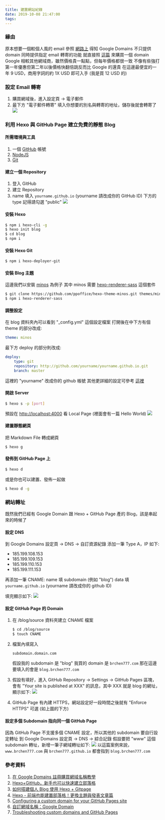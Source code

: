 ```yaml
---
title: 建置網站紀錄
date: 2019-10-08 21:47:00
tags:
---
```


### 緣由

原本想要一個較個人風的 email
參照 [網路上](https://free.com.tw/improvmx/) 得知 Google Domains 不只提供 domain 同時提供指定 email 轉寄的功能
就直接照 [這篇](https://free.com.tw/google-domains/) 來購買一個 domain
Google 相較其他網域商，雖然價格貴一點點，但每年價格都很一致
不像有些強打第一年優惠但第二年以後價格快翻倍跳反而比 Google 的還貴
在這邊最便宜的一年 9 USD，商用字詞的約 1X USD 即可入手 (我是買 12 USD 的)

### 設定 Email 轉寄

1. 購買網域後，進入設定頁 -> 電子郵件
2. 最下方 "電子郵件轉寄" 填入你想要的別名與轉寄的地址，儲存後就會轉寄了
   ![](./2019-10-建置網站紀錄/email_forwarding.png)

### 利用 Hexo 與 GitHub Page 建立免費的靜態 Blog

#### 所需環境與工具

1. 一個 [GitHub](https://github.com/) 帳號
2. [NodeJS](https://nodejs.org/en/download/)
3. [Git](https://git-scm.com/downloads)

#### 建立一個 Repository

1. 登入 GitHub
2. 建立 Repository
3. name 填入 `yourname.github.io` (yourname 請改成你的 GitHub ID)
   下方的 type 記得請勾選 "public"
   ![](./2019-10-建置網站紀錄/create_repository.png)

#### 安裝 Hexo

```bash
$ npm i hexo-cli -g
$ hexo init blog
$ cd blog
$ npm i
```

#### 安裝 Hexo Git

```bash
$ npm i hexo-deployer-git
```

#### 安裝 Blog 主題

這邊我們以安裝 [minos](https://github.com/ppoffice/hexo-theme-minos) 為例子
其中 minos 需要 [hexo-renderer-sass](https://www.npmjs.com/package/hexo-renderer-sass) 這個套件

```bash
$ git clone https://github.com/ppoffice/hexo-theme-minos.git themes/minos
$ npm i hexo-renderer-sass
```

#### 調整設定

在 blog 資料夾內可以看到 "\_config.yml" 這個設定檔案
打開後在中下方有個 theme 的部分改成:

```yml
theme: minos
```

最下方 deploy 的部分則改成:

```yml
deploy:
    type: git
    repository: http://github.com/yourname/yourname.github.io.git
    branch: master
```

這裡的 "yourname" 改成你的 github 帳號
其他更詳細的設定可參考 [這裡](https://hexo.io/docs/configuration)

#### 開啟 Server

```bash
$ hexo s -p [port]
```

預設在 [http://localhost:4000](http://localhost:4000) 看 Local Page (裡面會有一篇 Hello World)
![](./2019-10-建置網站紀錄/blog_home.png)

#### 建置靜態網頁

把 Markdown File 轉成網頁

```bash
$ hexo g
```

#### 發佈到 GitHub Page 上

```bash
$ hexo d
```

或是你也可以建置、發佈一起做

```bash
$ hexo d -g
```

### 網站轉址

既然我們已經有 Google Domain 跟 Hexo + GitHub Page 產的 Blog，該是串起來的時候了

#### 設定 DNS

到 Google Domains 設定頁 -> DNS -> 自訂資源紀錄
添加一筆 Type A，IP 如下:

-   185.199.108.153
-   185.199.109.153
-   185.199.110.153
-   185.199.111.153

再添加一筆 CNAME:
name 填 subdomain (例如 "blog")
data 填 `yourname.github.io` (yourname 請改成你的 github ID)

填完顯示如下:
![](./2019-10-建置網站紀錄/custom_resource_records.png)

#### 設定 GitHub Page 的 Domain

1. 在 /blog/source 資料夾建立 CNAME 檔案

    ```bash
    $ cd /blog/source
    $ touch CNAME
    ```

2. 檔案內填寫入

    ```text
    subdomain.domain.com
    ```

    假設我的 subdomain 是 "blog"
    我買的 domain 是 `brchen777.com`
    那在這邊要填入的會是 `blog.brchen777.com`

3. 假設有填好，進入 GitHub Repository -> Settings -> GitHub Pages 區塊，會有 "Your site is published at XXX" 的訊息，其中 XXX 就是 blog 的網址，顯示如下:
   ![](./2019-10-建置網站紀錄/github_pages.png)

4. GitHub Page 有內建 HTTPS，網站設定好一段時間之後就有 "Enforce HTTPS" 可選
   (如上圖的下方)

#### 設定多個 Subdomain 指向同一個 GitHub Page

因為 GitHub Page 不支援多個 CNAME 設定，所以其他的 subdomain 要自行設定轉址
到 Google Domains 設定頁 -> DNS -> 綜合記錄
假設要把 "www" 這個 subdomain 轉址，新增一筆子網域轉址如下:
![](./2019-10-建置網站紀錄/synthetic_records.png)
以這篇案例來說，`www.brchen777.com` 與 `brchen777.github.io` 都會指到 `blog.brchen777.com`

### 參考資料

1. [在 Google Domains 註冊購買網域名稱教學](https://free.com.tw/google-domains/)
2. [Hexo+GitHub，新手也可以快速建立部落格](https://yaoandy107.github.io/hexo-tutorial/)
3. [如何搭建個人 Blog 使用 Hexo + Gitpage](https://medium.com/@bebebobohaha/%E4%BD%BF%E7%94%A8-hexo-gitpage-%E6%90%AD%E5%BB%BA%E5%80%8B%E4%BA%BA-blog-5c6ed52f23db)
4. [Hexo - 前端也能建置部落格！更換主題與發表文章篇](https://ithelp.ithome.com.tw/articles/10207997)
5. [Configuring a custom domain for your GitHub Pages site](https://help.github.com/en/articles/configuring-a-custom-domain-for-your-github-pages-site)
6. [自訂網域名稱：Google Domain](https://blog.haterain.app/custom-domain-by-google-domain/)
7. [Troubleshooting custom domains and GitHub Pages](https://help.github.com/en/articles/troubleshooting-custom-domains-and-github-pages)
